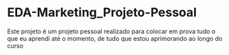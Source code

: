 # EDA-Marketing_Projeto-Pessoal
Este projeto é um projeto pessoal realizado para colocar em prova tudo o que eu aprendi até o momento, de tudo que estou aprimorando ao longo do curso
